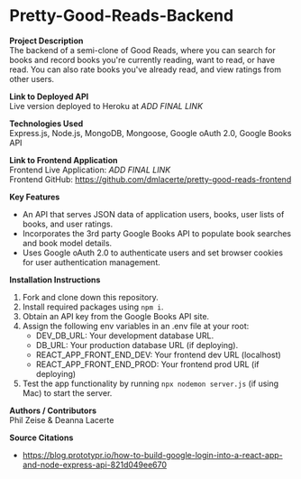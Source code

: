 # Pretty-Good-Reads-Backend

**Project Description**<br />
The backend of a semi-clone of Good Reads, where you can search for books and record books you're currently reading, want to read, or have read. You can also rate books you've already read, and view ratings from other users.

**Link to Deployed API**<br />
Live version deployed to Heroku at *ADD FINAL LINK*

**Technologies Used**<br />
Express.js, Node.js, MongoDB, Mongoose, Google oAuth 2.0, Google Books API

**Link to Frontend Application**<br />
Frontend Live Application: *ADD FINAL LINK*<br />
Frontend GitHub: https://github.com/dmlacerte/pretty-good-reads-frontend

**Key Features**<br />
- An API that serves JSON data of application users, books, user lists of books, and user ratings. 
- Incorporates the 3rd party Google Books API to populate book searches and book model details.
- Uses Google oAuth 2.0 to authenticate users and set browser cookies for user authentication management. 

**Installation Instructions**<br />
1. Fork and clone down this repository.
2. Install required packages using `npm i`.
3. Obtain an API key from the Google Books API site. 
4. Assign the following env variables in an .env file at your root:
    - DEV_DB_URL: Your development database URL.
    - DB_URL: Your production database URL (if deploying).
    - REACT_APP_FRONT_END_DEV: Your frontend dev URL (localhost)
    - REACT_APP_FRONT_END_PROD: Your frontend prod URL (if deploying)
5. Test the app functionality by running `npx nodemon server.js` (if using Mac) to start the server. 

**Authors / Contributors**<br />
Phil Zeise & Deanna Lacerte

**Source Citations**<br />
- https://blog.prototypr.io/how-to-build-google-login-into-a-react-app-and-node-express-api-821d049ee670